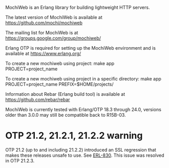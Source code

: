 MochiWeb is an Erlang library for building lightweight HTTP servers.

The latest version of MochiWeb is available at https://github.com/mochi/mochiweb

The mailing list for MochiWeb is at https://groups.google.com/group/mochiweb/

Erlang OTP is required for setting up the MochiWeb environment and is available at https://www.erlang.org/

To create a new mochiweb using project:
   make app PROJECT=project_name

To create a new mochiweb using project in a specific directory:
   make app PROJECT=project_name PREFIX=$HOME/projects/

Information about Rebar (Erlang build tool) is available at https://github.com/rebar/rebar

MochiWeb is currently tested with Erlang/OTP 18.3 through 24.0,
versions older than 3.0.0 may still be compatible back to R15B-03.

# OTP 21.2, 21.2.1, 21.2.2 warning

OTP 21.2 (up to and including 21.2.2) introduced an SSL regression that
makes these releases unsafe to use. See [ERL-830](https://bugs.erlang.org/browse/ERL-830).
This issue was resolved in OTP 21.2.3.
